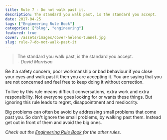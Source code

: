 ```yaml
---
title: Rule 7 - Do not walk past it.
description: The standard you walk past, is the standard you accept.
date: 2017-04-25
tags: ["Engineering Rule Book"]
categories: ["blog", "engineering"]
featured: true
cover: /assets/images/cover-helens-tunnel.jpg
slug: rule-7-do-not-walk-past-it
---
```


> The standard you walk past, is the standard you accept. <br><cite> - David Morrison</cite>

Be it a safety concern, poor workmanship or bad behaviour if you close your eyes and walk past it then you are accepting it. You are saying that you are not concerned and feel free to keep doing it without correction.

To live by this rule means difficult conversations, extra work and extra responsibility. Not everyone goes looking for or wants these things. But ignoring this rule leads to regret, disappointment and mediocrity.

Big problems can often be avoid by addressing small problems that come past you. So don't ignore the small problems, by walking past them. Instead get out in front of them and avoid the big ones.

_Check out the [Engineering Rule Book](https://ianteda.com/engineering/rule-book.html) for the other rules._